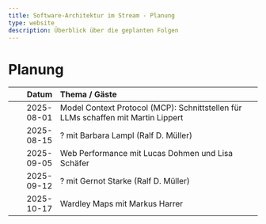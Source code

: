 ```yaml
---
title: Software-Architektur im Stream - Planung
type: website
description: Überblick über die geplanten Folgen
---
```


# Planung

|      Datum | Thema / Gäste                                                                     |
|-----------:|:----------------------------------------------------------------------------------|
| 2025-08-01 | Model Context Protocol (MCP): Schnittstellen für LLMs schaffen mit Martin Lippert |
| 2025-08-15 | ? mit Barbara Lampl (Ralf D. Müller)                                              |
| 2025-09-05 | Web Performance mit Lucas Dohmen und Lisa Schäfer                                 |
| 2025-09-12 | ? mit Gernot Starke (Ralf D. Müller)                                              |
| 2025-10-17 | Wardley Maps mit Markus Harrer                                                    |

